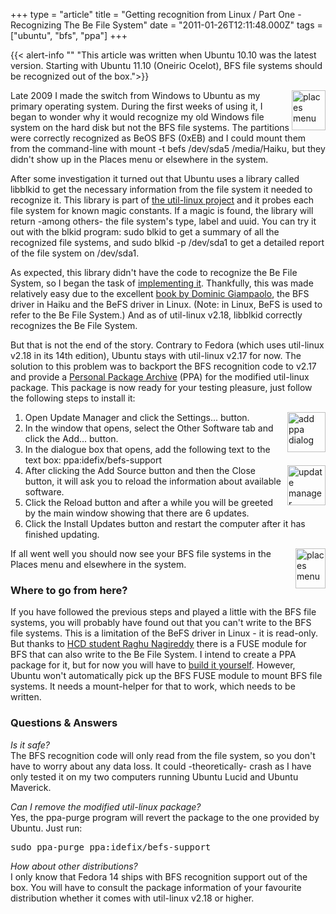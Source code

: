 +++
type = "article"
title = "Getting recognition from Linux / Part One - Recognizing The Be File System"
date = "2011-01-26T12:11:48.000Z"
tags = ["ubuntu", "bfs", "ppa"]
+++

{{< alert-info "" "This article was written when Ubuntu 10.10 was the latest version. Starting with Ubuntu 11.10 (Oneiric Ocelot), BFS file systems should be recognized out of the box.">}}

<p><a href="/files/1-menu-before.png"><img src="/files/1-menu-before-small.png" alt="places menu" align="right" width="54" height="64"></a>Late 2009 I made the switch from Windows to Ubuntu as my primary operating system. During the first weeks of using it, I began to wonder why it would recognize my old Windows file system on the hard disk but not the BFS file systems. The partitions were correctly recognized as BeOS BFS (0xEB) and I could mount them from the command-line with <span class="cli">mount -t befs /dev/sda5 /media/Haiku</span>, but they didn't show up in the Places menu or elsewhere in the system.</p>

<!--more-->

<p>After some investigation it turned out that Ubuntu uses a library called <span class="app">libblkid</span> to get the necessary information from the file system it needed to recognize it. This library is part of <a href="http://userweb.kernel.org/~kzak/util-linux/">the util-linux project</a> and it probes each file system for known magic constants. If a magic is found, the library will return -among others- the file system's type, label and uuid. You can try it out with the <span class="app">blkid</span> program: <span class="cli">sudo blkid</span> to get a summary of all the recognized file systems, and <span class="cli">sudo blkid -p /dev/sda1</span> to get a detailed report of the file system on <span class="path">/dev/sda1</span>.</p>
<p>As expected, this library didn't have the code to recognize the Be File System, so I began the task of <a href="http://git.kernel.org/?p=utils/util-linux/util-linux.git;a=history;f=shlibs/blkid/src/superblocks/befs.c">implementing it</a>. Thankfully, this was made relatively easy due to the excellent <a href="/documents">book by Dominic Giampaolo</a>, the BFS driver in Haiku and the BeFS driver in Linux. (Note: in Linux, BeFS is used to refer to the Be File System.) And as of <span class="app">util-linux v2.18</span>, <span class="app">libblkid</span> correctly recognizes the Be File System.</p>
<p>But that is not the end of the story. Contrary to Fedora (which uses <span class="app">util-linux v2.18</span> in its 14th edition), Ubuntu stays with <span class="app">util-linux v2.17</span> for now. The solution to this problem was to backport the BFS recognition code to <span class="app">v2.17</span> and provide a <a href="https://launchpad.net/~idefix/+archive/befs-support">Personal Package Archive</a> (PPA) for the modified <span class="app">util-linux</span> package. This package is now ready for your testing pleasure, just follow the following steps to install it:</p>
<ol>
 <a href="/files/2-add-ppa.png"><img src="/files/2-add-ppa-small.png" alt="add ppa dialog" align="right" width="61" height="64"></a><li>Open <span class="app">Update Manager</span> and click the <span class="button">Settings...</span> button.</li>
 <li>In the window that opens, select the <span class="button">Other Software</span> tab and click the <span class="button">Add...</span> button.</li>
 <li>In the dialogue box that opens, add the following text to the text box: <span class="path">ppa:idefix/befs-support</span></li>
 <a href="/files/3-updates.png"><img src="/files/3-updates-small.png" alt="update manager" align="right" width="61" height="64"></a><li>After clicking the <span class="button">Add Source</span> button and then the <span class="button">Close</span> button, it will ask you to reload the information about available software.</li>
 <li>Click the <span class="button">Reload</span> button and after a while you will be greeted by the main window showing that there are 6 updates.</li>
 <li>Click the <span class="button">Install Updates</span> button and restart the computer after it has finished updating.</li>
</ol>
<p><a href="/files/4-menu-after.png"><img src="/files/4-menu-after-small.png" alt="places menu" align="right" width="48" height="64"></a>If all went well you should now see your BFS file systems in the Places menu and elsewhere in the system.</p>
<h3>Where to go from here?</h3>
<p>If you have followed the previous steps and played a little with the BFS file systems, you will probably have found out that you can't write to the BFS file systems. This is a limitation of the BeFS driver in Linux - it is read-only. But thanks to <a href="/news/2009-09-20_wrapup_reports_2009_google_summer_code_haiku_code_drive">HCD student Raghu Nagireddy</a> there is a FUSE module for BFS that can also write to the Be File System. I intend to create a PPA package for it, but for now you will have to <a href="https://dev.haiku-os.org/ticket/6014">build it yourself</a>. However, Ubuntu won't automatically pick up the BFS FUSE module to mount BFS file systems. It needs a mount-helper for that to work, which needs to be written.</p>
<h3>Questions & Answers</h3>
<p><em>Is it safe?</em><br>The BFS recognition code will only read from the file system, so you don't have to worry about any data loss. It could -theoretically- crash as I have only tested it on my two computers running Ubuntu Lucid and Ubuntu Maverick.<p>
<p><em>Can I remove the modified util-linux package?</em><br>Yes, the <span class="app">ppa-purge</span> program will revert the package to the one provided by Ubuntu. Just run:</p>
<pre class="terminal">sudo ppa-purge ppa:idefix/befs-support</pre>
<p><em>How about other distributions?</em><br>I only know that Fedora 14 ships with BFS recognition support out of the box. You will have to consult the package information of your favourite distribution whether it comes with <span class="app">util-linux v2.18</span> or higher.</p>
